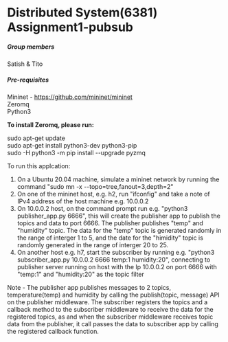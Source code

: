 # Distributed System(6381) Assignment1-pubsub
##### Group members
Satish & Tito
##### Pre-requisites
Mininet - https://github.com/mininet/mininet <br />
Zeromq <br />
Python3

**To install Zeromq, please run:** <br/>

sudo apt-get update <br/>
sudo apt-get install python3-dev python3-pip <br/>
sudo -H python3 -m pip install --upgrade pyzmq 



To run this applcation:
1. On a Ubuntu 20.04 machine, simulate a mininet network by running the command "sudo mn -x --topo=tree,fanout=3,depth=2"
2. On one of the mininet host, e.g. h2, run "ifconfig" and take a note of IPv4 address of the host machine e.g. 10.0.0.2
3. On 10.0.0.2 host, on the command prompt run e.g. "python3 publisher_app.py 6666", this will create the publisher app to publish the topics and data to port 6666. The publisher publishes "temp" and "humidity" topic. The data for the "temp" topic is generated randomly in the range of interger 1 to 5, and the date for the "himidity" topic is randomly generated in the range of interger 20 to 25.
4. On another host e.g. h7, start the subscriber by running e.g. "python3 subscriber_app.py 10.0.0.2 6666 temp:1 humidity:20", connecting to publisher server running on host with the Ip 10.0.0.2 on port 6666 with "temp:1" and "humidity:20" as the topic filter

Note - The publisher app publishes messages to 2 topics, temperature(temp) and humidity by calling the publish(topic, message) API on the publisher middleware. The subscriber registers the topics and a callback method to the subscriber middleware to receive the data for the registered topics, as and when the subscriber middleware receives topic data from the publisher, it call passes the data to subscriber app by calling the registered callback function.

